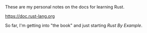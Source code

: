 These are my personal notes on the docs for learning Rust.

https://doc.rust-lang.org

So far, I'm getting into "the book" and just starting _Rust By Example_.